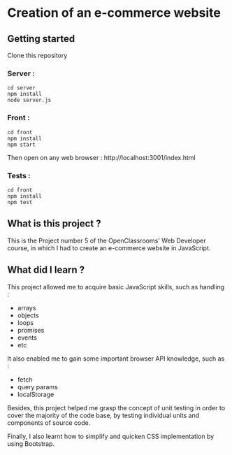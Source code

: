 # Creation of an e-commerce website

## Getting started

Clone this repository

### Server :

```
cd server
npm install
node server.js
```

### Front :

```
cd front
npm install
npm start
```

Then open on any web browser : http://localhost:3001/index.html

### Tests :

```
cd front
npm install
npm test
```

## What is this project ?

This is the Project number 5 of the OpenClassrooms' Web Developer course, in which I had to create an e-commerce website in JavaScript.

## What did I learn ?

This project allowed me to acquire basic JavaScript skills, such as handling :

- arrays
- objects
- loops
- promises
- events
- etc

It also enabled me to gain some important browser API knowledge, such as :

- fetch
- query params
- localStorage

Besides, this project helped me grasp the concept of unit testing in order to cover the majority of the code base, by testing individual units and components of source code.

Finally, I also learnt how to simplify and quicken CSS implementation by using Bootstrap.
